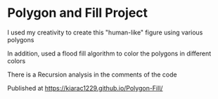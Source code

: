 # Polygon and Fill Project

I used my creativity to create this "human-like" figure using various polygons

In addition, used a flood fill algorithm to color the polygons in different colors 

There is a Recursion analysis in the comments of the code 

Published at https://kiarac1229.github.io/Polygon-Fill/
